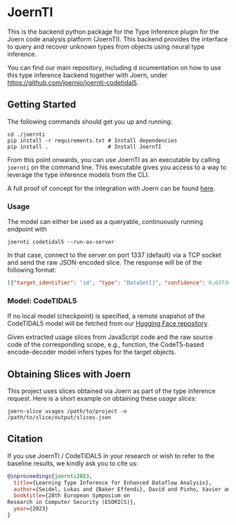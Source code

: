# JoernTI

This is the backend python package for the Type Inference plugin for the Joern code analysis platform (JoernTI).
This backend provides the interface to query and recover unknown types from objects using neural type inference.  

You can find our main repository, including d ocumentation on how to use this type inference backend together with Joern, under https://github.com/joernio/joernti-codetidal5.

## Getting Started

The following commands should get you up and running:

```shell
cd ./joernti
pip install -r requirements.txt # Install dependencies
pip install .                   # Install JoernTI
```

From this point onwards, you can use JoernTI as an executable by calling `joernti` on the command line. 
This executable gives you access to a way to leverage the type inference models from the CLI.

A full proof of concept for the integration with Joern can be found [here](https://github.com/joernio/joernti-codetidal5).

### Usage
The model can either be used as a queryable, continuously running endpoint with
```shell
joernti codetidal5 --run-as-server
```

In that case, connect to the server on port 1337 (default) via a TCP socket and send the raw JSON-encoded slice. The response will be of the following format:
```json
[{"target_identifier": "id", "type": "DataSet[]", "confidence": 0.6373817920684814}]`
```

### Model: CodeTIDAL5

If no local model (checkpoint) is specified, a remote snapshot of the
CodeTIDAL5 model will be fetched from our [Hugging Face repository](https://huggingface.co/joernio/codetidal5).

Given extracted usage slices from JavaScript code and the raw source code of the corresponding scope, e.g., function, the CodeT5-based encode-decoder model infers types for the target objects.

## Obtaining Slices with Joern

This project uses slices obtained via Joern as part of the type inference request. 
Here is a short example on obtaining these _usage slices_:

```shell
joern-slice usages /path/to/project -o /path/to/slice/output/slices.json
```

## Citation
If you use JoernTI / CodeTIDAL5 in your research or wish to refer to the baseline results, we kindly ask you to cite us:

```bibtex
@inproceedings{joernti2023,
  title={Learning Type Inference for Enhanced Dataflow Analysis},
  author={Seidel, Lukas and {Baker Effendi}, David and Pinho, Xavier and Rieck, Konrad and {van der Merwe}, Brink and Yamaguchi, Fabian},
  booktitle={28th European Symposium on
Research in Computer Security (ESORICS)},
  year={2023}
}
```

